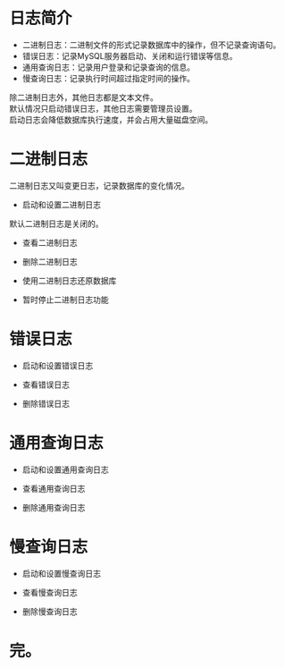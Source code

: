 # 日志简介

* 二进制日志：二进制文件的形式记录数据库中的操作，但不记录查询语句。
* 错误日志：记录MySQL服务器启动、关闭和运行错误等信息。
* 通用查询日志：记录用户登录和记录查询的信息。
* 慢查询日志：记录执行时间超过指定时间的操作。

除二进制日志外，其他日志都是文本文件。  
默认情况只启动错误日志，其他日志需要管理员设置。  
启动日志会降低数据库执行速度，并会占用大量磁盘空间。

# 二进制日志

二进制日志又叫变更日志，记录数据库的变化情况。

* 启动和设置二进制日志

默认二进制日志是关闭的。

* 查看二进制日志

* 删除二进制日志

* 使用二进制日志还原数据库

* 暂时停止二进制日志功能




# 错误日志

* 启动和设置错误日志

* 查看错误日志

* 删除错误日志


# 通用查询日志

* 启动和设置通用查询日志

* 查看通用查询日志

* 删除通用查询日志


# 慢查询日志

* 启动和设置慢查询日志

* 查看慢查询日志

* 删除慢查询日志
    

# 完。